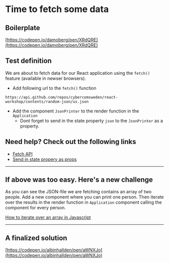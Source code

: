 # Time to fetch some data

## Boilerplate 
[https://codepen.io/damoberg/pen/XRdQRE](https://codepen.io/damoberg/pen/XRdQRE)

## Test definition
We are about to fetch data for our React application using the `fetch()` feature (available in newser browsers).

- Add following url to the `fetch()` function 
```
https://api.github.com/repos/cybercomsweden/react-workshop/contents/random-json/us.json
```
- Add the component `JsonPrinter` to the render function in the `Application`
  - Dont forget to send in the state property `json` to the `JsonPrinter` as a property. 

## Need help? Check out the following links
- [Fetch API](https://developer.mozilla.org/en-US/docs/Web/API/Fetch_API/Using_Fetch)
- [Send in state propery as props](https://facebook.github.io/react/docs/state-and-lifecycle.html#adding-local-state-to-a-class)

___

## If above was too easy. Here's a new challenge

As you can see the JSON-file we are fetching contains an array of two people. Add a new component where you can print one person. Then iterate over the results in the render function in `Application` component calling the component for every person.

[How to iterate over an array in Javascript](https://developer.mozilla.org/en-US/docs/Web/JavaScript/Reference/Global_Objects/Array/map)

___

## A finalized solution
[https://codepen.io/albinhallden/pen/aWNXJo](https://codepen.io/albinhallden/pen/aWNXJo)